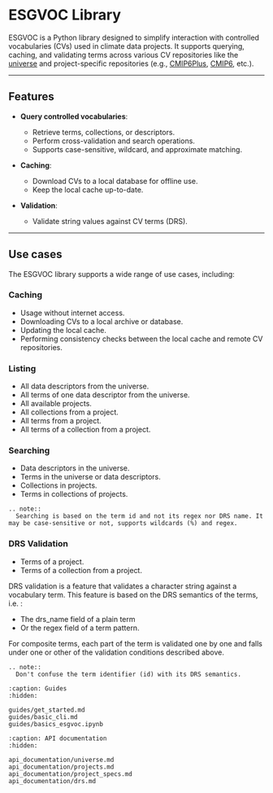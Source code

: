 # ESGVOC Library

ESGVOC is a Python library designed to simplify interaction with controlled vocabularies (CVs) used in climate data projects. It supports querying, caching, and validating terms across various CV repositories like the [universe](https://github.com/WCRP-CMIP/WCRP-universe/tree/esgvoc) and project-specific repositories (e.g., [CMIP6Plus](https://github.com/WCRP-CMIP/CMIP6Plus_CVs/tree/esgvoc), [CMIP6](https://github.com/WCRP-CMIP/CMIP6_CVs/tree/esgvoc), etc.).

---

## Features

- **Query controlled vocabularies**:
  - Retrieve terms, collections, or descriptors.
  - Perform cross-validation and search operations.
  - Supports case-sensitive, wildcard, and approximate matching.

- **Caching**:
  - Download CVs to a local database for offline use.
  - Keep the local cache up-to-date.

- **Validation**:
  - Validate string values against CV terms (DRS).

---

## Use cases 

The ESGVOC library supports a wide range of use cases, including:

### Caching

- Usage without internet access.
- Downloading CVs to a local archive or database.
- Updating the local cache.
- Performing consistency checks between the local cache and remote CV repositories.

### Listing

- All data descriptors from the universe.  
- All terms of one data descriptor from the universe.  
- All available projects.  
- All collections from a project.  
- All terms from a project.  
- All terms of a collection from a project.  

### Searching

- Data descriptors in the universe.
- Terms in the universe or data descriptors.
- Collections in projects.
- Terms in collections of projects.

```{eval-rst}
.. note::
  Searching is based on the term id and not its regex nor DRS name. It may be case-sensitive or not, supports wildcards (%) and regex.
```

### DRS Validation

- Terms of a project.  
- Terms of a collection from a project.  

DRS validation is a feature that validates a character string against a vocabulary term. This feature is based on the DRS semantics of the terms, i.e. :
- The drs_name field of a plain term
- Or the regex field of a term pattern.

For composite terms, each part of the term is validated one by one and falls under one or other of the validation conditions described above.

```{eval-rst}
.. note::
  Don't confuse the term identifier (id) with its DRS semantics.
```

```{toctree}
:caption: Guides
:hidden:

guides/get_started.md
guides/basic_cli.md
guides/basics_esgvoc.ipynb
```

```{toctree}
:caption: API documentation
:hidden:

api_documentation/universe.md
api_documentation/projects.md
api_documentation/project_specs.md
api_documentation/drs.md
```